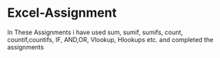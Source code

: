 # Excel-Assignment
In These Assignments i have used sum, sumif, sumifs, count, countif,countifs, IF, AND,OR, Vlookup, Hlookups etc. and completed the assignments
